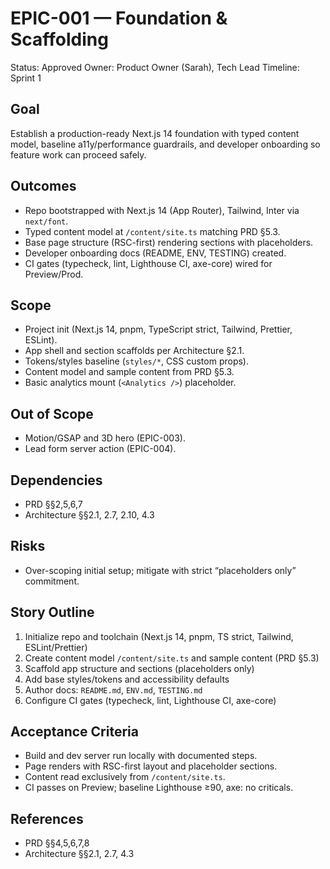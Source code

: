 # EPIC-001 — Foundation & Scaffolding

Status: Approved
Owner: Product Owner (Sarah), Tech Lead
Timeline: Sprint 1

## Goal

Establish a production-ready Next.js 14 foundation with typed content model, baseline a11y/performance guardrails, and developer onboarding so feature work can proceed safely.

## Outcomes

- Repo bootstrapped with Next.js 14 (App Router), Tailwind, Inter via `next/font`.
- Typed content model at `/content/site.ts` matching PRD §5.3.
- Base page structure (RSC-first) rendering sections with placeholders.
- Developer onboarding docs (README, ENV, TESTING) created.
- CI gates (typecheck, lint, Lighthouse CI, axe-core) wired for Preview/Prod.

## Scope

- Project init (Next.js 14, pnpm, TypeScript strict, Tailwind, Prettier, ESLint).
- App shell and section scaffolds per Architecture §2.1.
- Tokens/styles baseline (`styles/*`, CSS custom props).
- Content model and sample content from PRD §5.3.
- Basic analytics mount (`<Analytics />`) placeholder.

## Out of Scope

- Motion/GSAP and 3D hero (EPIC-003).
- Lead form server action (EPIC-004).

## Dependencies

- PRD §§2,5,6,7
- Architecture §§2.1, 2.7, 2.10, 4.3

## Risks

- Over-scoping initial setup; mitigate with strict “placeholders only” commitment.

## Story Outline

1. Initialize repo and toolchain (Next.js 14, pnpm, TS strict, Tailwind, ESLint/Prettier)
2. Create content model `/content/site.ts` and sample content (PRD §5.3)
3. Scaffold app structure and sections (placeholders only)
4. Add base styles/tokens and accessibility defaults
5. Author docs: `README.md`, `ENV.md`, `TESTING.md`
6. Configure CI gates (typecheck, lint, Lighthouse CI, axe-core)

## Acceptance Criteria

- Build and dev server run locally with documented steps.
- Page renders with RSC-first layout and placeholder sections.
- Content read exclusively from `/content/site.ts`.
- CI passes on Preview; baseline Lighthouse ≥90, axe: no criticals.

## References

- PRD §§4,5,6,7,8
- Architecture §§2.1, 2.7, 4.3
